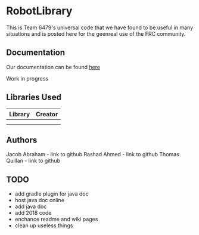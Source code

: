 # RobotLibrary


This is Team 6479's universal code that we have found to be useful in many situations and is posted here for the geenreal use of the FRC community.

## Documentation
Our documentation can be found [here][1]


Work in progress
## Libraries Used
| Library               | Creator   |
|:--------------------- |:--------- |
|      |  |
|      |    |




## Authors
Jacob Abraham - link to github
Rashad Ahmed - link to github
Thomas Quillan - link to github



## TODO
* add gradle plugin for java doc
* host java doc online
* add java doc
* add 2018 code
* enchance readme and wiki pages
* clean up useless things


[1]: https://team6479.github.io/RobotLibrary/
